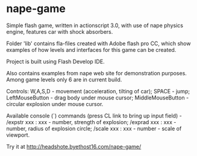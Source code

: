 nape-game
=========

Simple flash game, written in actionscript 3.0, with use of nape physics engine, features car with shock absorbers.

Folder 'lib' contains fla-files created with Adobe flash pro CC, which show examples of how levels and interfaces for this game can be created.

Project is built using Flash Develop IDE.

Also contains examples from nape web site for demonstration purposes. Among game levels only 6 are in current build.

Controls: W,A,S,D - movement (acceleration, tilting of car); SPACE - jump; LeftMouseButton - drag body under mouse cursor; MiddleMouseButton - circular explosion under mouse cursor.

Available console (`) commands (press CL link to bring up input field) - /expstr xxx : xxx - number, strength of explosion; /exprad xxx : xxx - number, radius of explosion circle; /scale xxx : xxx - number - scale of viewport.

Try it at http://headshote.byethost16.com/nape-game/
